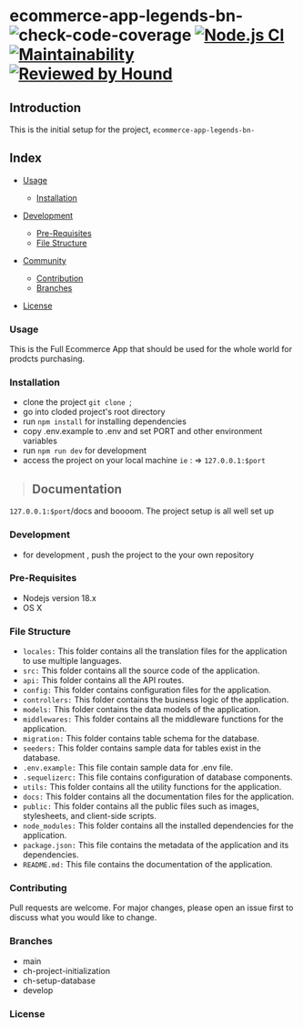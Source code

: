 # ecommerce-app-legends-bn-   ![check-code-coverage](https://img.shields.io/badge/code--coverage-96.66%25-brightgreen) [![Node.js CI](https://github.com/atlp-rwanda/ecommerce-app-legends-bn/actions/workflows/node.js.yml/badge.svg)](https://github.com/atlp-rwanda/ecommerce-app-legends-bn/actions/workflows/node.js.yml) [![Maintainability](https://api.codeclimate.com/v1/badges/92c706fad38b90146d03/maintainability)](https://codeclimate.com/github/atlp-rwanda/ecommerce-app-legends-bn/maintainability) [![Reviewed by Hound](https://img.shields.io/badge/Reviewed_by-Hound-8E64B0.svg)](https://houndci.com)
## Introduction

This is the initial setup for the project, `ecommerce-app-legends-bn-`

## Index

- [Usage](#usage)
  - [Installation](#installation)
- [Development](#development)
  - [Pre-Requisites](#pre-requisites)
  - [File Structure](#file-structure)

- [Community](#community)
  - [Contribution](#contribution)
  - [Branches](#branches)

- [License](#license)

### Usage

This is the Full Ecommerce App that should be used for the whole world for prodcts purchasing.

### Installation

- clone the project `git clone `;
- go into cloded project's root directory
- run `npm install` for installing dependencies
- copy .env.example to .env and set PORT and other environment variables
- run `npm run dev` for development
- access the project on your local machine ```ie``` : => `127.0.0.1:$port` 

>## Documentation 
 
`127.0.0.1:$port`/docs and boooom. The project setup is all well set up

### Development

- for development , push the project to the your own repository

### Pre-Requisites

- Nodejs version 18.x
- OS X 

### File Structure

- `locales:` This folder contains all the translation files for the application to use multiple languages.
- `src:` This folder contains all the source code of the application.
-  `api:` This folder contains all the API routes.
-  `config:` This folder contains configuration files for the application.
-  `controllers:` This folder contains the business logic of the application.
-  `models:` This folder contains the data models of the application.
-  `middlewares:` This folder contains all the middleware functions for the application.
-  `migration:` This folder contains table schema for the database.
-  `seeders:` This folder contains  sample data for  tables exist in the database.
-  `.env.example:` This file contain sample data for .env file.
-  `.sequelizerc:` This file contains configuration of database components.
-  `utils:` This folder contains all the utility functions for the application.
- `docs:` This folder contains all the documentation files for the application.
- `public:` This folder contains all the public files such as images, stylesheets, and client-side scripts.
- `node_modules:` This folder contains all the installed dependencies for the application.
- `package.json:` This file contains the metadata of the application and its dependencies.
- `README.md:` This file contains the documentation of the application.

### Contributing

Pull requests are welcome. For major changes, please open an issue first
to discuss what you would like to change.

### Branches

- main 
- ch-project-initialization
- ch-setup-database
- develop

### License